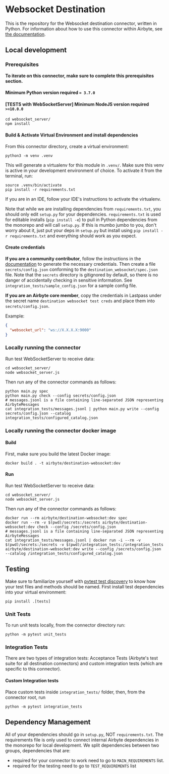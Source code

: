 # Websocket Destination

This is the repository for the Websocket destination connector, written in Python.
For information about how to use this connector within Airbyte, see [the documentation](https://github.com/alexsanderp/hurb-airbyte-connector-destination-websocket).

## Local development

### Prerequisites
**To iterate on this connector, make sure to complete this prerequisites section.**

#### Minimum Python version required `= 3.7.0`

#### [TESTS with WebSocketServer] Minimum NodeJS version required `>=10.0.0`
```
cd websocket_server/
npm install
```

#### Build & Activate Virtual Environment and install dependencies
From this connector directory, create a virtual environment:
```
python3 -m venv .venv
```

This will generate a virtualenv for this module in `.venv/`. Make sure this venv is active in your
development environment of choice. To activate it from the terminal, run:
```
source .venv/bin/activate
pip install -r requirements.txt
```
If you are in an IDE, follow your IDE's instructions to activate the virtualenv.

Note that while we are installing dependencies from `requirements.txt`, you should only edit `setup.py` for your dependencies. `requirements.txt` is
used for editable installs (`pip install -e`) to pull in Python dependencies from the monorepo and will call `setup.py`.
If this is mumbo jumbo to you, don't worry about it, just put your deps in `setup.py` but install using `pip install -r requirements.txt` and everything
should work as you expect.

#### Create credentials
**If you are a community contributor**, follow the instructions in the [documentation](https://docs.airbyte.com/integrations/destinations/websocket)
to generate the necessary credentials. Then create a file `secrets/config.json` conforming to the `destination_websocket/spec.json` file.
Note that the `secrets` directory is gitignored by default, so there is no danger of accidentally checking in sensitive information.
See `integration_tests/sample_config.json` for a sample config file.

**If you are an Airbyte core member**, copy the credentials in Lastpass under the secret name `destination websocket test creds`
and place them into `secrets/config.json`.

Example:
```json
{
  "websocket_url": "ws://X.X.X.X:9000"
}
```

### Locally running the connector
Run test WebSocketServer to receive data:
```
cd websocket_server/
node websocket_server.js
```

Then run any of the connector commands as follows:
```
python main.py spec
python main.py check --config secrets/config.json
# messages.jsonl is a file containing line-separated JSON representing AirbyteMessages
cat integration_tests/messages.jsonl | python main.py write --config secrets/config.json --catalog integration_tests/configured_catalog.json
```

### Locally running the connector docker image

#### Build
First, make sure you build the latest Docker image:
```
docker build . -t airbyte/destination-websocket:dev
```

#### Run
Run test WebSocketServer to receive data:
```
cd websocket_server/
node websocket_server.js
```

Then run any of the connector commands as follows:
```
docker run --rm airbyte/destination-websocket:dev spec
docker run --rm -v $(pwd)/secrets:/secrets airbyte/destination-websocket:dev check --config /secrets/config.json
# messages.jsonl is a file containing line-separated JSON representing AirbyteMessages
cat integration_tests/messages.jsonl | docker run -i --rm -v $(pwd)/secrets:/secrets -v $(pwd)/integration_tests:/integration_tests airbyte/destination-websocket:dev write --config /secrets/config.json --catalog /integration_tests/configured_catalog.json
```

## Testing
   Make sure to familiarize yourself with [pytest test discovery](https://docs.pytest.org/en/latest/goodpractices.html#test-discovery) to know how your test files and methods should be named.
First install test dependencies into your virtual environment:
```
pip install .[tests]
```
### Unit Tests
To run unit tests locally, from the connector directory run:
```
python -m pytest unit_tests
```

### Integration Tests
There are two types of integration tests: Acceptance Tests (Airbyte's test suite for all destination connectors) and custom integration tests (which are specific to this connector).
#### Custom Integration tests
Place custom tests inside `integration_tests/` folder, then, from the connector root, run
```
python -m pytest integration_tests
```

## Dependency Management
All of your dependencies should go in `setup.py`, NOT `requirements.txt`. The requirements file is only used to connect internal Airbyte dependencies in the monorepo for local development.
We split dependencies between two groups, dependencies that are:
* required for your connector to work need to go to `MAIN_REQUIREMENTS` list.
* required for the testing need to go to `TEST_REQUIREMENTS` list
